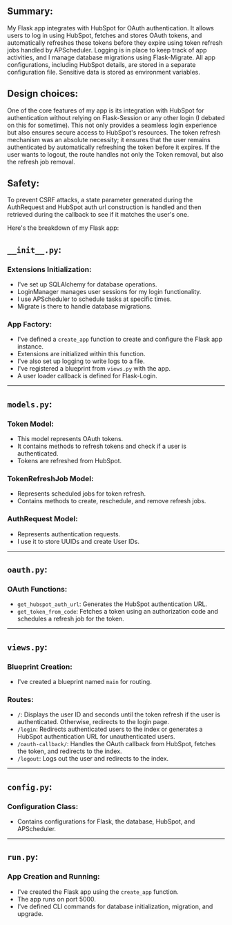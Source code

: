 Summary:
--------

My Flask app integrates with HubSpot for OAuth authentication. It allows users to log in using HubSpot, fetches and stores OAuth tokens, and automatically refreshes these tokens before they expire using token refresh jobs handled by APScheduler. Logging is in place to keep track of app activities, and I manage database migrations using Flask-Migrate. All app configurations, including HubSpot details, are stored in a separate configuration file. Sensitive data is stored as environment variables.

Design choices:
---------------

One of the core features of my app is its integration with HubSpot for authentication without relying on Flask-Session or any other login (I debated on this for sometime). This not only provides a seamless login experience but also ensures secure access to HubSpot's resources. The token refresh mechanism was an absolute necessity; it ensures that the user remains authenticated by automatically refreshing the token before it expires. If the user wants to logout, the route handles not only the Token removal, but also the refresh job removal.

Safety:
-------

To prevent CSRF attacks, a state parameter generated during the AuthRequest and HubSpot auth url construction is handled and then retrieved during the callback to see if it matches the user's one.

Here's the breakdown of my Flask app:

`__init__.py`:
--------------

### Extensions Initialization:

-   I've set up SQLAlchemy for database operations.
-   LoginManager manages user sessions for my login functionality.
-   I use APScheduler to schedule tasks at specific times.
-   Migrate is there to handle database migrations.

### App Factory:

-   I've defined a `create_app` function to create and configure the Flask app instance.
-   Extensions are initialized within this function.
-   I've also set up logging to write logs to a file.
-   I've registered a blueprint from `views.py` with the app.
-   A user loader callback is defined for Flask-Login.

* * * * *

`models.py`:
------------

### Token Model:

-   This model represents OAuth tokens.
-   It contains methods to refresh tokens and check if a user is authenticated.
-   Tokens are refreshed from HubSpot.

### TokenRefreshJob Model:

-   Represents scheduled jobs for token refresh.
-   Contains methods to create, reschedule, and remove refresh jobs.

### AuthRequest Model:

-   Represents authentication requests.
-   I use it to store UUIDs and create User IDs.

* * * * *

`oauth.py`:
-----------

### OAuth Functions:

-   `get_hubspot_auth_url`: Generates the HubSpot authentication URL.
-   `get_token_from_code`: Fetches a token using an authorization code and schedules a refresh job for the token.

* * * * *

`views.py`:
-----------

### Blueprint Creation:

-   I've created a blueprint named `main` for routing.

### Routes:

-   `/`: Displays the user ID and seconds until the token refresh if the user is authenticated. Otherwise, redirects to the login page.
-   `/login`: Redirects authenticated users to the index or generates a HubSpot authentication URL for unauthenticated users.
-   `/oauth-callback/`: Handles the OAuth callback from HubSpot, fetches the token, and redirects to the index.
-   `/logout`: Logs out the user and redirects to the index.

* * * * *

`config.py`:
------------

### Configuration Class:

-   Contains configurations for Flask, the database, HubSpot, and APScheduler.

* * * * *

`run.py`:
---------

### App Creation and Running:

-   I've created the Flask app using the `create_app` function.
-   The app runs on port 5000.
-   I've defined CLI commands for database initialization, migration, and upgrade.
